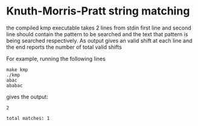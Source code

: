 # Knuth-Morris-Pratt string matching 
the compiled kmp executable takes 2 lines from stdin first line and second line should contain the pattern to be searched and the text that pattern is being searched respectively. As output gives an valid shift at each line and the end reports the number of total valid shifts

For example, running the following lines
```
make kmp
./kmp
abac
ababac
```
gives the output:
```
2

total matches: 1
```


